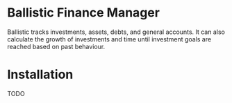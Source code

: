 Ballistic Finance Manager
=======

Ballistic tracks investments, assets, debts, and general accounts. It can also calculate the growth of investments and time until investment goals are reached based on past behaviour.

Installation
=======

TODO
